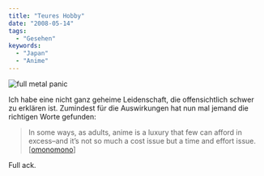 ```yaml
---
title: "Teures Hobby"
date: "2008-05-14"
tags:
  - "Gesehen"
keywords:
  - "Japan"
  - "Anime"
---
```


![full metal panic](/img/codecandies/ZZ2A4F6B3A.jpg)

Ich habe eine nicht ganz geheime Leidenschaft, die offensichtlich schwer zu erklären ist. Zumindest für die Auswirkungen hat nun mal jemand die richtigen Worte gefunden:

> In some ways, as adults, anime is a luxury that few can afford in excess–and it’s not so much a cost issue but a time and effort issue. \[[omonomono](http://www.omonomono.com/2008/05/13/the-basics-of-basics-mid-season-update/)\]

Full ack.
